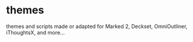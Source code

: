 # themes
themes and scripts made or adapted for Marked 2, Deckset, OmniOutliner, iThoughtsX, and more...
